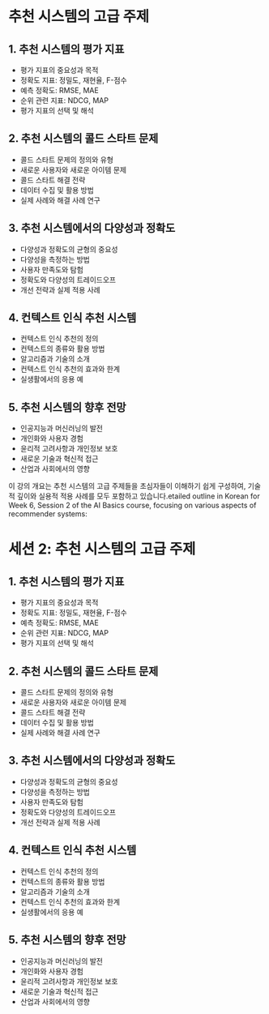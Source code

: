 # 추천 시스템의 고급 주제

## 1. 추천 시스템의 평가 지표

- 평가 지표의 중요성과 목적
- 정확도 지표: 정밀도, 재현율, F-점수
- 예측 정확도: RMSE, MAE
- 순위 관련 지표: NDCG, MAP
- 평가 지표의 선택 및 해석

## 2. 추천 시스템의 콜드 스타트 문제

- 콜드 스타트 문제의 정의와 유형
- 새로운 사용자와 새로운 아이템 문제
- 콜드 스타트 해결 전략
- 데이터 수집 및 활용 방법
- 실제 사례와 해결 사례 연구

## 3. 추천 시스템에서의 다양성과 정확도

- 다양성과 정확도의 균형의 중요성
- 다양성을 측정하는 방법
- 사용자 만족도와 탐험
- 정확도와 다양성의 트레이드오프
- 개선 전략과 실제 적용 사례

## 4. 컨텍스트 인식 추천 시스템

- 컨텍스트 인식 추천의 정의
- 컨텍스트의 종류와 활용 방법
- 알고리즘과 기술의 소개
- 컨텍스트 인식 추천의 효과와 한계
- 실생활에서의 응용 예

## 5. 추천 시스템의 향후 전망

- 인공지능과 머신러닝의 발전
- 개인화와 사용자 경험
- 윤리적 고려사항과 개인정보 보호
- 새로운 기술과 혁신적 접근
- 산업과 사회에서의 영향

이 강의 개요는 추천 시스템의 고급 주제들을 초심자들이 이해하기 쉽게 구성하여, 기술적 깊이와 실용적 적용 사례를 모두 포함하고 있습니다.etailed outline in Korean for Week 6, Session 2 of the AI Basics course, focusing on various aspects of recommender systems:

# 세션 2: 추천 시스템의 고급 주제

## 1. 추천 시스템의 평가 지표

- 평가 지표의 중요성과 목적
- 정확도 지표: 정밀도, 재현율, F-점수
- 예측 정확도: RMSE, MAE
- 순위 관련 지표: NDCG, MAP
- 평가 지표의 선택 및 해석

## 2. 추천 시스템의 콜드 스타트 문제

- 콜드 스타트 문제의 정의와 유형
- 새로운 사용자와 새로운 아이템 문제
- 콜드 스타트 해결 전략
- 데이터 수집 및 활용 방법
- 실제 사례와 해결 사례 연구

## 3. 추천 시스템에서의 다양성과 정확도

- 다양성과 정확도의 균형의 중요성
- 다양성을 측정하는 방법
- 사용자 만족도와 탐험
- 정확도와 다양성의 트레이드오프
- 개선 전략과 실제 적용 사례

## 4. 컨텍스트 인식 추천 시스템

- 컨텍스트 인식 추천의 정의
- 컨텍스트의 종류와 활용 방법
- 알고리즘과 기술의 소개
- 컨텍스트 인식 추천의 효과와 한계
- 실생활에서의 응용 예

## 5. 추천 시스템의 향후 전망

- 인공지능과 머신러닝의 발전
- 개인화와 사용자 경험
- 윤리적 고려사항과 개인정보 보호
- 새로운 기술과 혁신적 접근
- 산업과 사회에서의 영향
